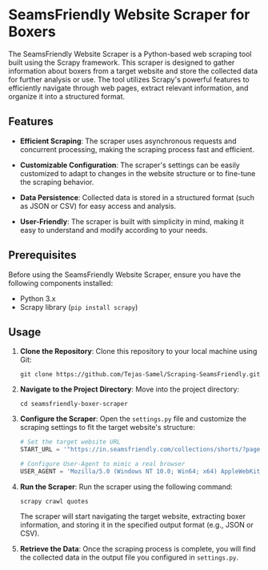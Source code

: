 
# SeamsFriendly Website Scraper for Boxers

The SeamsFriendly Website Scraper is a Python-based web scraping tool built using the Scrapy framework. This scraper is designed to gather information about boxers from a target website and store the collected data for further analysis or use. The tool utilizes Scrapy's powerful features to efficiently navigate through web pages, extract relevant information, and organize it into a structured format.

## Features

- **Efficient Scraping**: The scraper uses asynchronous requests and concurrent processing, making the scraping process fast and efficient.

- **Customizable Configuration**: The scraper's settings can be easily customized to adapt to changes in the website structure or to fine-tune the scraping behavior.

- **Data Persistence**: Collected data is stored in a structured format (such as JSON or CSV) for easy access and analysis.

- **User-Friendly**: The scraper is built with simplicity in mind, making it easy to understand and modify according to your needs.

## Prerequisites

Before using the SeamsFriendly Website Scraper, ensure you have the following components installed:

- Python 3.x
- Scrapy library (`pip install scrapy`)

## Usage

1. **Clone the Repository**:
   Clone this repository to your local machine using Git:

   ```
   git clone https://github.com/Tejas-Samel/Scraping-SeamsFriendly.git
   ```

2. **Navigate to the Project Directory**:
   Move into the project directory:

   ```
   cd seamsfriendly-boxer-scraper
   ```

3. **Configure the Scraper**:
   Open the `settings.py` file and customize the scraping settings to fit the target website's structure:

   ```python
   # Set the target website URL
   START_URL = '"https://in.seamsfriendly.com/collections/shorts/?page=1'

   # Configure User-Agent to mimic a real browser
   USER_AGENT = 'Mozilla/5.0 (Windows NT 10.0; Win64; x64) AppleWebKit/537.36 (KHTML, like Gecko) Chrome/91.0.4472.124 Safari/537.36'
   ```

4. **Run the Scraper**:
   Run the scraper using the following command:

   ```
   scrapy crawl quotes
   ```

   The scraper will start navigating the target website, extracting boxer information, and storing it in the specified output format (e.g., JSON or CSV).

5. **Retrieve the Data**:
   Once the scraping process is complete, you will find the collected data in the output file you configured in `settings.py`.
